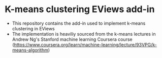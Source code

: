# K-means clustering EViews add-in

- This repository contains the add-in used to implement k-means clustering in EViews
- The implementation is heaviliy sourced from the k-means lectures in Andrew Ng's Stanford machine learning Coursera course (https://www.coursera.org/learn/machine-learning/lecture/93VPG/k-means-algorithm)
